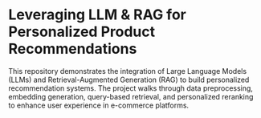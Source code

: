 # Leveraging LLM & RAG for Personalized Product Recommendations

This repository demonstrates the integration of Large Language Models (LLMs) and Retrieval-Augmented Generation (RAG) to build personalized recommendation systems. The project walks through data preprocessing, embedding generation, query-based retrieval, and personalized reranking to enhance user experience in e-commerce platforms.
